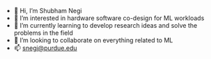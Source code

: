 - 👋 Hi, I’m Shubham Negi
- 👀 I’m interested in hardware software co-design for ML workloads
- 🌱 I’m currently learning to develop research ideas and solve the problems in the field 
- 💞️ I’m looking to collaborate on everything related to ML
- 📫 snegi@purdue.edu

<!---
negishubham/negishubham is a ✨ special ✨ repository because its `README.md` (this file) appears on your GitHub profile.
You can click the Preview link to take a look at your changes.
--->
